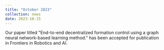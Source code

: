 ```yaml
---
title: "October 2023"
collection: news
date: 2023-10-15
---
```

Our paper titled "End-to-end decentralized formation control using a graph neural network-based learning method." has been accepted for publication in Frontiers in Robotics and AI. 

